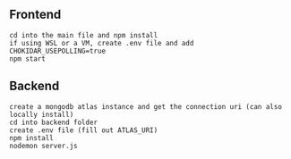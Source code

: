 ## Frontend
    cd into the main file and npm install
    if using WSL or a VM, create .env file and add CHOKIDAR_USEPOLLING=true
    npm start

## Backend
    create a mongodb atlas instance and get the connection uri (can also locally install)
    cd into backend folder 
    create .env file (fill out ATLAS_URI)
    npm install
    nodemon server.js